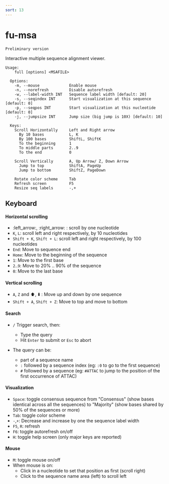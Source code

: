 ```yaml
---
sort: 13
---
```



# fu-msa

```note
Preliminary version
```

Interactive multiple sequence alignment viewer.


```text
Usage:
    full [options] <MSAFILE>

  Options:
    -m, --mouse             Enable mouse
    -n, --norefresh         Disable autorefresh
    -w, --label-width INT   Sequence label width [default: 20]
    -s, --seqindex INT      Start visualization at this sequence [default: 0]
    -p, --seqpos INT        Start visualization at this nucleotide [default: 0]
    -j, --jumpsize INT      Jump size (big jump is 10X) [default: 10]

  Keys:
    Scroll Horizontally     Left and Right arrow
      By 10 bases           L, K
      By 100 bases          ShiftL, ShiftK
      To the beginning      1
      To middle parts       2..9
      To the end            0

    Scroll Vertically       A, Up Arrow/ Z, Down Arrow
      Jump to top           ShiftA, PageUp
      Jump to bottom        ShiftZ, PageDown

    Rotate color scheme     Tab
    Refresh screen          F5
    Resize seq labels       -,+
```

## Keyboard 

#### Horizontal scrolling

* :left_arrow:, :right_arrow: : scroll by one nucleotide
* `K`, `L`: scroll left and right respectively, by 10 nucleotides
* `Shift + K`, `Shift + L`: scroll left and right respectively, by 100 nucleotides
* `End`: Move to sequence end
* `Home`: Move to the beginning of the sequence
* `1`: Move to the first base
* `2`..`9`: Move to 20% .. 90% of the sequence
* `0`: Move to the last base

#### Vertical scrolling

* `A`, `Z` and :arrow_up:, :arrow_down: : Move up and down by one sequence
* `Shift + A`, `Shift + Z`: Move to top and move to bottom

#### Search

* `/` Trigger search, then:
  * Type the query
  * Hit `Enter` to submit or `Esc` to abort

* The query can be:
  * part of a sequence name
  * `:` followed by a sequence index (eg: `:0` to go to the first sequence)
  * `#` followed by a sequence (eg: `#ATTAC` to jump to the position of the first occurrence of ATTAC)
  
#### Visualization

* `Space`: toggle consensus sequence from "Consensus" (show bases identical across all the sequences) to "Majority" (show bases shared by 50% of the sequences or more)
* `Tab`: toggle color scheme
* `-`,`+`: Decrease and increase by one the sequence label width
* `F5`, `R`: refresh 
* `F6`: toggle autorefresh on/off
* `H`: toggle help screen (only major keys are reported)

#### Mouse

* `M`: toggle mouse on/off
* When mouse is on:
  * Click in a nucleotide to set that position as first (scroll right)
  * Click to the sequence name area (left) to scroll left

